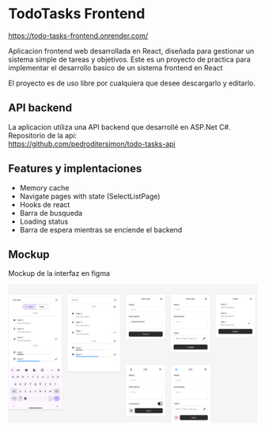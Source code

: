 # TodoTasks Frontend

https://todo-tasks-frontend.onrender.com/

Aplicacion frontend web desarrollada en React, diseñada para gestionar un sistema simple de tareas y objetivos.
Este es un proyecto de practica para implementar el desarrollo basico de un sistema frontend en React

El proyecto es de uso libre por cualquiera que desee descargarlo y editarlo.  


## API backend
La aplicacion utiliza una API backend que desarrollé en ASP.Net C#.  
Repositorio de la api:  
https://github.com/pedroditersimon/todo-tasks-api


## Features y implentaciones
- Memory cache
- Navigate pages with state (SelectListPage)
- Hooks de react
- Barra de busqueda
- Loading status
- Barra de espera mientras se enciende el backend

## Mockup
Mockup de la interfaz en figma

![](./docs/mockup.png)